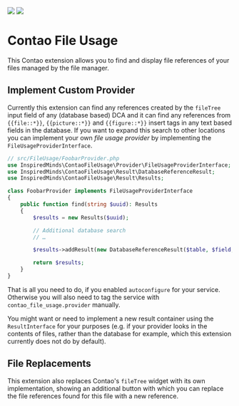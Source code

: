 [![](https://img.shields.io/packagist/v/inspiredminds/contao-file-usage.svg)](https://packagist.org/packages/inspiredminds/contao-file-usage)
[![](https://img.shields.io/packagist/dt/inspiredminds/contao-file-usage.svg)](https://packagist.org/packages/inspiredminds/contao-file-usage)

Contao File Usage
=================

This Contao extension allows you to find and display file references of your files managed by the file manager.

## Implement Custom Provider

Currently this extension can find any references created by the `fileTree` input field of any (database based) DCA and it can find any
references from `{{file::*}}`, `{{picture::*}}` and `{{figure::*}}` insert tags in any text based fields in the database. If you want to
expand this search to other locations you can implement your own _file usage provider_ by implementing the `FileUsageProviderInterface`.

```php
// src/FileUsage/FoobarProvider.php
use InspiredMinds\ContaoFileUsage\Provider\FileUsageProviderInterface;
use InspiredMinds\ContaoFileUsage\Result\DatabaseReferenceResult;
use InspiredMinds\ContaoFileUsage\Result\Results;

class FoobarProvider implements FileUsageProviderInterface
{
    public function find(string $uuid): Results
    {
        $results = new Results($uuid);

        // Additional database search
        // …

        $results->addResult(new DatabaseReferenceResult($table, $field, $id));

        return $results;
    }
}
```

That is all you need to do, if you enabled `autoconfigure` for your service. Otherwise you will also need to tag the service with
`contao_file_usage.provider` manually.

You might want or need to implement a new result container using the `ResultInterface` for your purposes (e.g. if your provider looks in
the contents of files, rather than the database for example, which this extension currently does not do by default).

## File Replacements

This extension also replaces Contao's `fileTree` widget with its own implementation, showing an additional button with which you can replace
the file references found for this file with a new reference.
